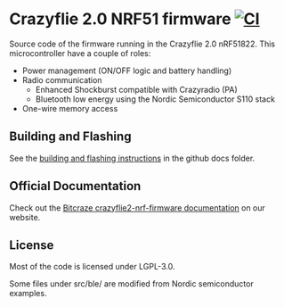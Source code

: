 # Crazyflie 2.0 NRF51 firmware [![CI](https://github.com/bitcraze/crazyflie2-nrf-firmware/workflows/CI/badge.svg)](https://github.com/bitcraze/crazyflie2-nrf-firmware/actions?query=workflow%3ACI)

Source code of the firmware running in the Crazyflie 2.0 nRF51822.
This microcontroller have a couple of roles:
 - Power management (ON/OFF logic and battery handling)
 - Radio communication
   - Enhanced Shockburst compatible with Crazyradio (PA)
   - Bluetooth low energy using the Nordic Semiconductor S110 stack
 - One-wire memory access

## Building and Flashing

See the [building and flashing instructions](docs/build/build.md) in the github docs folder.

## Official Documentation

Check out the [Bitcraze crazyflie2-nrf-firmware documentation](https://www.bitcraze.io/documentation/repository/crazyflie2-nrf-firmware/master/) on our website.

## License

Most of the code is licensed under LGPL-3.0.

Some files under src/ble/ are modified from Nordic semiconductor examples.